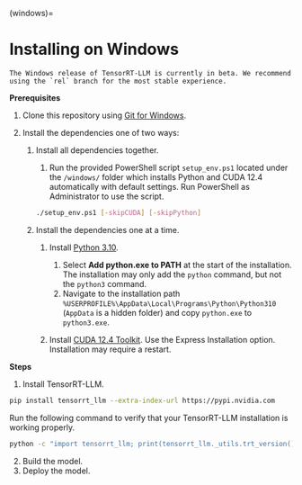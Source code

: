 (windows)=

# Installing on Windows

```{note}
The Windows release of TensorRT-LLM is currently in beta. We recommend using the `rel` branch for the most stable experience.
```

**Prerequisites**

1. Clone this repository using [Git for Windows](https://git-scm.com/download/win).

2. Install the dependencies one of two ways:

    1. Install all dependencies together.

       1. Run the provided PowerShell script `setup_env.ps1` located under the `/windows/` folder which installs Python and CUDA 12.4 automatically with default settings. Run PowerShell as Administrator to use the script.

       ```bash
       ./setup_env.ps1 [-skipCUDA] [-skipPython]
       ```

    2. Install the dependencies one at a time.

        1. Install [Python 3.10](https://www.python.org/downloads/windows/).

            1. Select **Add python.exe to PATH** at the start of the installation. The installation may only add the `python` command, but not the `python3` command.
            2. Navigate to the installation path `%USERPROFILE%\AppData\Local\Programs\Python\Python310` (`AppData` is a hidden folder) and copy `python.exe` to `python3.exe`.

        2. Install [CUDA 12.4 Toolkit](https://developer.nvidia.com/cuda-12-4-0-download-archive?target_os=Windows&target_arch=x86_64). Use the Express Installation option. Installation may require a restart.


**Steps**

1. Install TensorRT-LLM.

  ```bash
  pip install tensorrt_llm --extra-index-url https://pypi.nvidia.com
  ```

  Run the following command to verify that your TensorRT-LLM installation is working properly.

  ```bash
  python -c "import tensorrt_llm; print(tensorrt_llm._utils.trt_version())"
  ```

2. Build the model.
3. Deploy the model.

